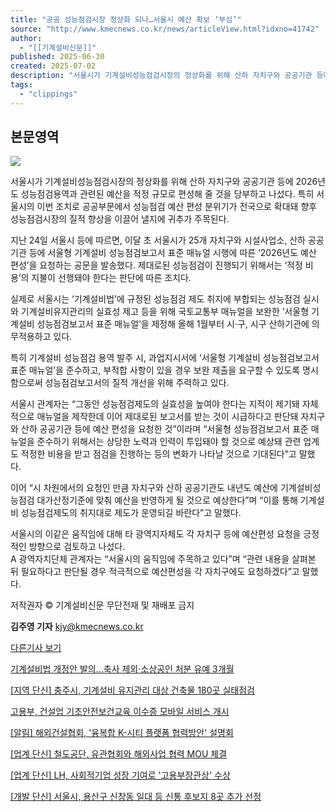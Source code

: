```yaml
---
title: "공공 성능점검시장 정상화 되나…서울시 예산 확보 ‘부심’"
source: "http://www.kmecnews.co.kr/news/articleView.html?idxno=41742"
author:
  - "[[기계설비신문]]"
published: 2025-06-30
created: 2025-07-02
description: "서울시가 기계설비성능점검시장의 정상화를 위해 산하 자치구와 공공기관 등에 2026년도 성능점검용역과 관련된 예산을 적정 규모로 편성해 줄 것을 당부하고 나섰다. 특히 서울시의 이번 조치로 공공부문에서 성능점검 예산 편성 분위기가 전국으로 확대돼 향후 성능점검시장의 질적 향상을 이끌어 낼지에 귀추가 주목된다.지난 24일 서울시 등에 따르면, 이달 초 서울시가 25개 자치구와 시설사업소, 산하 공공기관 등에 서울형 기계설비 성능점검보고서 표준 매뉴얼 시행에 따른 ‘2026년도 예산 편성’을 요청하는 공문을 발송했다. 제대로된 성능점검이"
tags:
  - "clippings"
---
```

## 본문영역

![](https://cdn.kmecnews.co.kr/news/photo/202506/41742_30149_3650.jpg)

서울시가 기계설비성능점검시장의 정상화를 위해 산하 자치구와 공공기관 등에 2026년도 성능점검용역과 관련된 예산을 적정 규모로 편성해 줄 것을 당부하고 나섰다. 특히 서울시의 이번 조치로 공공부문에서 성능점검 예산 편성 분위기가 전국으로 확대돼 향후 성능점검시장의 질적 향상을 이끌어 낼지에 귀추가 주목된다.

지난 24일 서울시 등에 따르면, 이달 초 서울시가 25개 자치구와 시설사업소, 산하 공공기관 등에 서울형 기계설비 성능점검보고서 표준 매뉴얼 시행에 따른 ‘2026년도 예산 편성’을 요청하는 공문을 발송했다. 제대로된 성능점검이 진행되기 위해서는 ‘적정 비용’의 지불이 선행돼야 한다는 판단에 따른 조치다.

실제로 서울시는 ‘기계설비법’에 규정된 성능점검 제도 취지에 부합되는 성능점검 실시와 기계설비유지관리의 실효성 제고 등을 위해 국토교통부 매뉴얼을 보완한 ‘서울형 기계설비 성능점검보고서 표준 매뉴얼‘을 제정해 올해 1월부터 시·구, 시구 산하기관에 의무적용하고 있다.

특히 기계설비 성능점검 용역 발주 시, 과업지시서에 ‘서울형 기계설비 성능점검보고서 표준 매뉴얼’을 준수하고, 부적합 사항이 있을 경우 보완 제출을 요구할 수 있도록 명시함으로써 성능점검보고서의 질적 개선을 위해 주력하고 있다.

서울시 관계자는 “그동안 성능점검제도의 실효성을 높여야 한다는 지적이 제기돼 자체적으로 매뉴얼을 제작한데 이어 제대로된 보고서를 받는 것이 시급하다고 판단돼 자치구와 산하 공공기관 등에 예산 편성을 요청한 것”이라며 “서울형 성능점검보고서 표준 매뉴얼을 준수하기 위해서는 상당한 노력과 인력이 투입돼야 할 것으로 예상돼 관련 업계도 적정한 비용을 받고 점검을 진행하는 등의 변화가 나타날 것으로 기대된다”고 말했다.

이어 “시 차원에서의 요청인 만큼 자치구와 산하 공공기관도 내년도 예산에 기계설비성능점검 대가산정기준에 맞춰 예산을 반영하게 될 것으로 예상한다”며 “이를 통해 기계설비 성능점검제도의 취지대로 제도가 운영되길 바란다”고 말했다.

서울시의 이같은 움직임에 대해 타 광역지자체도 각 자치구 등에 예산편성 요청을 긍정적인 방향으로 검토하고 나섰다.  
A 광역자치단체 관계자는 “서울시의 움직임에 주목하고 있다”며 “관련 내용을 살펴본 뒤 필요하다고 판단될 경우 적극적으로 예산편성을 각 자치구에도 요청하겠다”고 말했다.

저작권자 © 기계설비신문 무단전재 및 재배포 금지

**김주영 기자** [kjy@kmecnews.co.kr](http://www.kmecnews.co.kr/news/)

[다른기사 보기](http://www.kmecnews.co.kr/news/articleList.html?sc_area=I&sc_word=iamzooo)

[기계설비법 개정안 발의…축사 제외·소상공인 처분 유예 3개월](http://www.kmecnews.co.kr/news/articleView.html?idxno=41633)

[\[지역 단신\] 충주시, 기계설비 유지관리 대상 건축물 180곳 실태점검](http://www.kmecnews.co.kr/news/articleView.html?idxno=41856)

[고용부, 건설업 기초안전보건교육 이수증 모바일 서비스 개시](http://www.kmecnews.co.kr/news/articleView.html?idxno=41855)

[\[알림\] 해외건설협회, '융복합 K-시티 플랫폼 협력방안' 설명회](http://www.kmecnews.co.kr/news/articleView.html?idxno=41854)

[\[업계 단신\] 철도공단, 유관협회와 해외사업 협력 MOU 체결](http://www.kmecnews.co.kr/news/articleView.html?idxno=41853)

[\[업계 단신\] LH, 사회적기업 성장 기여로 '고용부장관상' 수상](http://www.kmecnews.co.kr/news/articleView.html?idxno=41852)

[\[개발 단신\] 서울시, 용산구 신창동 일대 등 신통 후보지 8곳 추가 선정](http://www.kmecnews.co.kr/news/articleView.html?idxno=41851)